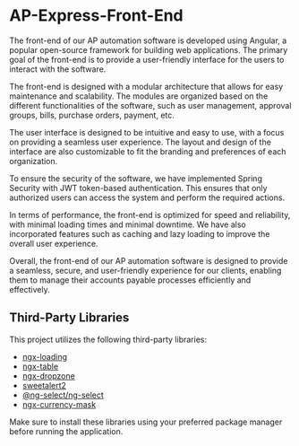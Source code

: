 # AP-Express-Front-End
The front-end of our AP automation software is developed using Angular, a popular open-source framework for building web applications. The primary goal of the front-end is to provide a user-friendly interface for the users to interact with the software.

The front-end is designed with a modular architecture that allows for easy maintenance and scalability. The modules are organized based on the different functionalities of the software, such as user management, approval groups, bills, purchase orders, payment, etc.

The user interface is designed to be intuitive and easy to use, with a focus on providing a seamless user experience. The layout and design of the interface are also customizable to fit the branding and preferences of each organization.

To ensure the security of the software, we have implemented Spring Security with JWT token-based authentication. This ensures that only authorized users can access the system and perform the required actions.

In terms of performance, the front-end is optimized for speed and reliability, with minimal loading times and minimal downtime. We have also incorporated features such as caching and lazy loading to improve the overall user experience.

Overall, the front-end of our AP automation software is designed to provide a seamless, secure, and user-friendly experience for our clients, enabling them to manage their accounts payable processes efficiently and effectively.

## Third-Party Libraries

This project utilizes the following third-party libraries:

- [ngx-loading](https://www.npmjs.com/package/ngx-loading)
- [ngx-table](https://www.npmjs.com/package/ngx-table)
- [ngx-dropzone](https://www.npmjs.com/package/ngx-dropzone)
- [sweetalert2](https://www.npmjs.com/package/sweetalert2)
- [@ng-select/ng-select](https://www.npmjs.com/package/@ng-select/ng-select)
- [ngx-currency-mask](https://www.npmjs.com/package/ngx-currency-mask)

Make sure to install these libraries using your preferred package manager before running the application.

